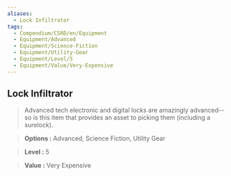 ```yaml
---
aliases:
  - Lock Infiltrator
tags:
  - Compendium/CSRD/en/Equipment
  - Equipment/Advanced
  - Equipment/Science-Fiction
  - Equipment/Utility-Gear
  - Equipment/Level/5
  - Equipment/Value/Very-Expensive
---
```

    
      
## Lock Infiltrator      
      
>Advanced tech electronic and digital locks are amazingly advanced--so is this item that provides an asset to picking them (including a surelock).      
> **Options :** Advanced, Science Fiction, Utility Gear      
> **Level :** 5      
> **Value :** Very Expensive